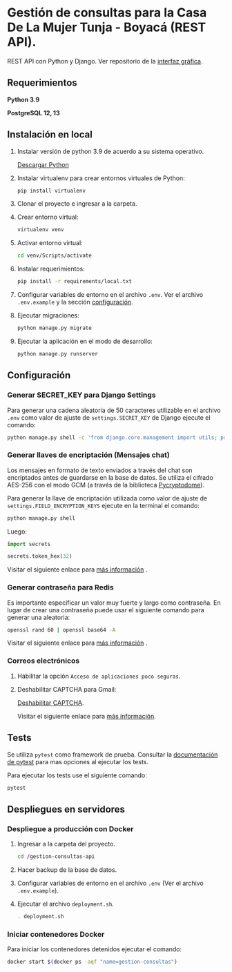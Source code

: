 # Gestión de consultas para la Casa De La Mujer Tunja - Boyacá (REST API).

REST API con Python y Django. Ver repositorio de
la [interfaz gráfica](https://github.com/luisgomez29/gestion-consultas-api-frontend).

## Requerimientos

**Python 3.9**

**PostgreSQL 12, 13**

## Instalación en local

1. Instalar versión de python 3.9 de acuerdo a su sistema operativo.

   [Descargar Python](https://www.python.org/downloads/)


2. Instalar virtualenv para crear entornos virtuales de Python:

   ```bash
   pip install virtualenv
   ```

3. Clonar el proyecto e ingresar a la carpeta.

4. Crear entorno virtual:

   ```bash
   virtualenv venv
   ```

5. Activar entorno virtual:

   ```bash
   cd venv/Scripts/activate
   ```

6. Instalar requerimientos:

   ```bash
   pip install -r requirements/local.txt
   ```

7. Configurar variables de entorno en el archivo `.env`. Ver el archivo `.env.example` y la
   sección [configuración](#configuración).


8. Ejecutar migraciones:

   ```bash
   python manage.py migrate
   ```

9. Ejecutar la aplicación en el modo de desarrollo:

   ```bash
   python manage.py runserver
   ```

## Configuración

### Generar SECRET_KEY para Django Settings

Para generar una cadena aleatoria de 50 caracteres utilizable en el archivo `.env` como valor de ajuste
de `settings.SECRET_KEY` de Django ejecute el comando:

```bash
python manage.py shell -c 'from django.core.management import utils; print(utils.get_random_secret_key())'
```

### Generar llaves de encriptación (Mensajes chat)

Los mensajes en formato de texto enviados a través del chat son encriptados antes de guardarse en la base de datos. Se
utiliza el cifrado AES-256 con el modo GCM (a través de la
biblioteca [Pycryptodome](https://www.pycryptodome.org/en/latest/src/cipher/aes.html)).

Para generar la llave de encriptación utilizada como valor de ajuste de `settings.FIELD_ENCRYPTION_KEYS` ejecute en la
terminal el comando:

```bash
python manage.py shell
```

Luego:

```python
import secrets

secrets.token_hex(32)
```

Visitar el siguiente enlace
para [más información](https://gitlab.com/guywillett/django-searchable-encrypted-fields/-/tree/master#generating-encryption-keys)
.

### Generar contraseña para Redis

Es importante especificar un valor muy fuerte y largo como contraseña. En lugar de crear una contraseña puede usar el
siguiente comando para generar una aleatoria:

```bash
openssl rand 60 | openssl base64 -A
```

Visitar el siguiente enlace
para [más información](https://www.digitalocean.com/community/tutorials/how-to-install-and-secure-redis-on-ubuntu-20-04#step-4-%E2%80%94-configuring-a-redis-password)
.

### Correos electrónicos

1. Habilitar la opción `Acceso de aplicaciones poco seguras`.

2. Deshabilitar CAPTCHA para Gmail:

   [Deshabilitar CAPTCHA](https://www.google.com/accounts/UnlockCaptcha).

   Visitar el siguiente enlace para [más información](https://support.google.com/mail/?p=BadCredentials).

## Tests

Se utiliza `pytest` como framework de prueba. Consultar la [documentación de pytest](https://pytest.org) para mas
opciones al ejecutar los tests.

Para ejecutar los tests use el siguiente comando:

```bash
pytest
```

## Despliegues en servidores

### Despliegue a producción con Docker

1. Ingresar a la carpeta del proyecto.

   ```bash
   cd /gestion-consultas-api
   ```

2. Hacer backup de la base de datos.
3. Configurar variables de entorno en el archivo `.env` (Ver el archivo `.env.example`).
4. Ejecutar el archivo `deployment.sh`.

   ```bash
   . deployment.sh
   ```

### Iniciar contenedores Docker

Para iniciar los contenedores detenidos ejecutar el comando:

```bash
docker start $(docker ps -aqf "name=gestion-consultas")
```
